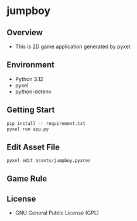 # jumpboy

## Overview
- This is 2D game application generated by pyxel.

## Environment
- Python 3.12
- pyxel
- python-dotenv

## Getting Start
```bash
pip install -r requirement.txt
pyxel run app.py
```

## Edit Asset File
```bash
pyxel edit assets/jumpboy.pyxres
```

## Game Rule

## License
- GNU General Public License (GPL)
